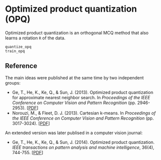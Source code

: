 # Optimized product quantization (OPQ)

Optimized product quantization is an orthogonal MCQ method that also learns a rotation `R` of the data.

```@docs
quantize_opq
train_opq
```

## Reference

The main ideas were published at the same time by two independent groups:

* Ge, T., He, K., Ke, Q., & Sun, J. (2013). Optimized product quantization for approximate nearest neighbor search. In _Proceedings of the IEEE Conference on Computer Vision and Pattern Recognition_ (pp. 2946-2953). [[PDF](http://www.cv-foundation.org/openaccess/content_cvpr_2013/papers/Ge_Optimized_Product_Quantization_2013_CVPR_paper.pdf)]
* Norouzi, M., & Fleet, D. J. (2013). Cartesian k-means. In _Proceedings of the IEEE Conference on Computer Vision and Pattern Recognition_ (pp. 3017-3024). [[PDF](http://www.cv-foundation.org/openaccess/content_cvpr_2013/papers/Norouzi_Cartesian_K-Means_2013_CVPR_paper.pdf)]

An extended version was later publised in a computer vision journal:
* Ge, T., He, K., Ke, Q., & Sun, J. (2014). Optimized product quantization. _IEEE transactions on pattern analysis and machine intelligence_, 36(4), 744-755. [[PDF](https://www.microsoft.com/en-us/research/wp-content/uploads/2013/11/pami13opq.pdf)]
